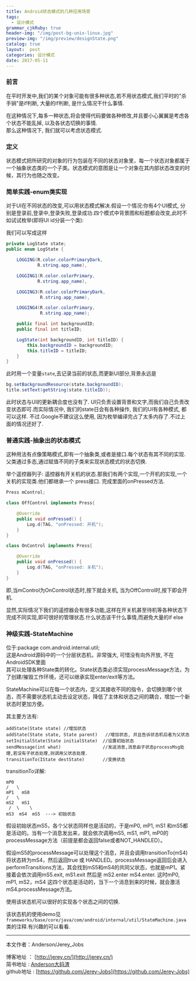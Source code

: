 ```yaml
---
title: Android状态模式的几种应用场景
tags:
  - 设计模式
grammar_cjkRuby: true
header-img: "/img/post-bg-unix-linux.jpg"
preview-img: "/img/preview/designState.png"
catalog: true
layout:  post
categories: 设计模式
date: 2017-05-11
---
```


### 前言

在平时开发中,我们的某个对象可能有很多种状态,若不用状态模式,我们平时的"杀手锏"是if判断, 大量的if判断, 是什么情况干什么事情.

在这种情况下,每多一种状态,将会使得代码要做各种修改,并且要小心翼翼是考虑各个状态不能乱掉, 以及各状态切换的事情.<br>
那么这种情况下, 我们就可以考虑状态模式.

### 定义

状态模式把所研究的对象的行为包装在不同的状态对象里，每一个状态对象都属于一个抽象状态类的一个子类。状态模式的意图是让一个对象在其内部状态改变的时候，其行为也随之改变。

### 简单实践-enum类实现

对于UI在不同状态的改变,可以用状态模式解决.假设一个情况:你有4个UI模式, 分别是登录前,登录中,登录失败,登录成功.四个模式中背景图和标题都会改变,此时不如试试枚举(即将UI id分装一个类):

我们可以写成这样

``` java
private LogState state;
public enum LogState {

    LOGGING(R.color.colorPrimaryDark,
            R.string.app_name),

    LOGGING1(R.color.colorPrimary,
            R.string.app_name),

    LOGGING3(R.color.colorPrimaryDark,
             R.string.app_name),

    LOGGING4(R.color.colorPrimary,
             R.string.app_name);

    public final int backgroundID;
    public final int titleID;

    LogState(int backgroundID, int titleID) {
        this.backgroundID = backgroundID;
        this.titleID = titleID;
    }
}

```

此时用一个变量`state`,去记录当前的状态,而更新UI部分,背景永远是

``` java
bg.setBackgroundResource(state.backgroundID);
title.setText(getString(state.titleID));
```

此时状态与UI的更新耦合度也没有了. UI只负责设置背景和文字,而我们自己负责改变状态即可.而实际情况中, 我们的state日会有各种操作, 我们的UI有各种模式, 都可以这样. 不过.Google不建议这么使用, 因为枚举编译完占了太多内存了.不过上面的情况还好了.

### 普通实践-抽象出的状态模式

这种用法有点像策略模式,即有一个抽象类,或者是接口.每个状态有其不同的实现. 父类通过多态,通过赋值不同的子类来实现状态模式的状态切换.

举个遥控器列子:
遥控器有开关机的状态.那我们有两个实现,一个开机的实现,一个关机的实现类.他们都继承一个 press接口. 完成里面的onPressed方法.

``` java
Press mControl;

class OffControl implements Press{

    @Override
    public void onPressed() {
        Log.d(TAG, "onPressed: 开机");
    }
}

class OnControl implements Press{

    @Override
    public void onPressed() {
        Log.d(TAG, "onPressed: 关机");
    }
}
```

即,当mControl为OnControl状态时,按下就会关机, 当为OffControl时,按下即会开机.

显然,实际情况下我们的遥控器会有很多功能,这样在开关机甚至待机等各种状态下完成不同实现,即可很好的管理状态.什么状态该干什么事情,而避免大量的if else


### 神级实践-StateMachine

位于:package com.android.internal.util;<br>
这是Android源码中的一个分层状态机，非常强大, 可惜没有向外开放, 不在AndroidSDK里面<br>
其可以处理各种State类的转化。State状态类必须实现processMessage方法，为了创建/摧毁工作环境，还可以继承实现enter/exit等方法。

StateMachine可以在每一个状态内，定义其接收不同的指令，会切换到哪个状态，而不需要状态机主动去设定状态，降低了主体和状态之间的耦合，增加一个新状态时更加方便。

其主要方法有:
```
addState(State state) //增加状态
addState(State state, State parent)   //增加状态, 并且告诉状态机后者为父状态
setInitialState(State initialState)  //设置初始状态
sendMessage(int what)                //发送消息,消息由子状态processMsg处理,若没有子状态处理,则调用父状态处理.
transitionTo(IState destState)       //变换状态

```

transitionTo详解:

```
mP0
/   \
mP1   mS0
/   \
mS2   mS1
 /  \    \
mS3  mS4  mS5  ---> 初始状态
```

假设初始状态mS5，各个父状态同样也是活动的，于是mP0, mP1, mS1 和mS5都是活动的。当有一个消息发出来，就会依次调用mS5,
mS1, mP1, mP0的processMessage方法（前提是都会返回false或者NOT_HANDLED）。

假设mS5的processMessage可以处理这个消息，并且会调用transitionTo(mS4)将状态转为mS4，然后返回true 或 HANDLED。processMessage返回后会进入performTransitions方法，其会找到mS5和mS4的共同父状态，也就是mP1。紧接着会依次调用mS5.exit, mS1.exit 然后是 mS2.enter mS4.enter. 这时mP0, mP1, mS2，mS4 这四个状态是活动的，当下一个消息到来的时候，就会激活mS4.processMessage方法。

使用该状态机可以很好的实现各个状态之间的切换.

该状态机的使用demo见 `frameworks/base/core/java/com/android/internal/util/StateMachine.java` 类的注释.有兴趣的可以看看.




----------
本文作者：Anderson/Jerey_Jobs

博客地址   ： [http://jerey.cn/](http://jerey.cn/)<br>
简书地址   :  [Anderson大码渣](http://www.jianshu.com/users/016a5ba708a0/latest_articles)<br>
github地址 :  [https://github.com/Jerey-Jobs](https://github.com/Jerey-Jobs)
